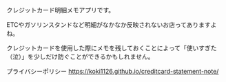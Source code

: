 クレジットカード明細メモアプリです。

ETCやガソリンスタンドなど明細がなかなか反映されないお店ってありますよね。

クレジットカードを使用した際にメモを残しておくことによって「使いすぎた（泣）」を少しだけ防ぐことができるかもしれません。

プライバシーポリシー
https://koki1126.github.io/creditcard-statement-note/